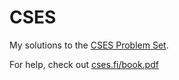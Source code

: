 # CSES

My solutions to the [CSES Problem Set](https://cses.fi/problemset/list/).

For help, check out [cses.fi/book.pdf](https://cses.fi/book.pdf)
